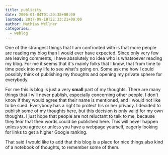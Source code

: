 ```yaml
---
title: publicity
date: 2006-01-04T01:20:38+00:00
lastmod: 2017-09-18T22:33:21+00:00
author: Mathias Wellner
categories:
  - weblog
---
```

One of the strangest things that I am confronted with is that more people are reading my blog than I would ever have expected. Since only very few are leaving comments, I have absolutely no idea who is whatsoever reading my blog. For me it seems that it's mainly folks that I know, that from time to time peek into my life to see what's going on. Some ask me how I could possibly think of publishing my thoughts and opening my private sphere for everybody. 

For me this is blog is just a very **small** part of my thoughts. There are many things that I will never publish, especially concerning other people. I don't know if they would agree that their name is mentioned, and I would not like to be sued. Everybody has a right to protect his or her privacy. I decided to publish some of my thoughts here, but this decision is only valid for my own thoughts. I just hope that people are not reluctant to talk to me, because they fear that their words could be published here. This will never happen unless you agree or unless you have a webpage yourself, eagerly looking for links to get a higher Google ranking. 

That said I would like to add that this blog is a place for nice things also kind of a notebook of thoughts, to remember some of them.